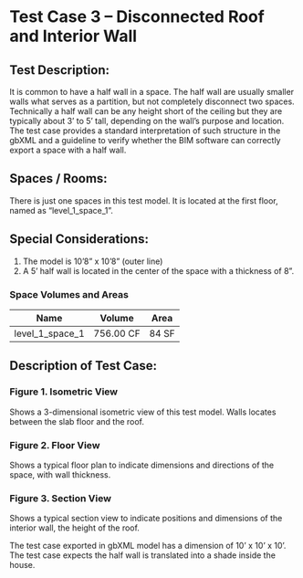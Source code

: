 # Test Case 3 – Disconnected Roof and Interior Wall
## Test Description:
It is common to have a half wall in a space. The half wall are usually smaller walls what serves as a partition, but not completely disconnect two spaces. Technically a half wall can be any height short of the ceiling but they are typically about 3’ to 5’ tall, depending on the wall’s purpose and location. The test case provides a standard interpretation of such structure in the gbXML and a guideline to verify whether the BIM software can correctly export a space with a half wall.
## Spaces / Rooms:
There is just one spaces in this test model. It is located at the first floor, named as “level_1_space_1”.
## Special Considerations:
1.	The model is 10’8” x 10’8” (outer line)
2.	A 5’ half wall is located in the center of the space with a thickness of 8”.

### Space Volumes and Areas

| Name            | Volume    | Area  |
|-----------------|-----------|-------|
| level_1_space_1 | 756.00 CF | 84 SF |


## Description of Test Case:
### Figure 1. Isometric View
Shows a 3-dimensional isometric view of this test model. Walls locates between the slab floor and the roof.
### Figure 2. Floor View
Shows a typical floor plan to indicate dimensions and directions of the space, with wall thickness.
### Figure 3. Section View
Shows a typical section view to indicate positions and dimensions of the interior wall, the height of the roof.

The test case exported in gbXML model has a dimension of 10’ x 10’ x 10’.
The test case expects the half wall is translated into a shade inside the house.
